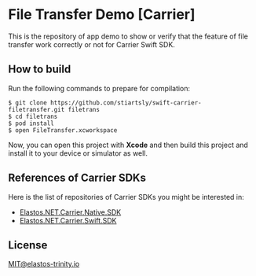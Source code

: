 File Transfer Demo [Carrier]
============================
This is the repository of app demo to show or verify that the feature of file transfer work correctly or not for Carrier Swift SDK.

## How to build

Run the following commands to prepare for compilation:

```shell
$ git clone https://github.com/stiartsly/swift-carrier-filetransfer.git filetrans
$ cd filetrans
$ pod install
$ open FileTransfer.xcworkspace
```
Now, you can open this project with **Xcode** and then build this project and install it to your device or simulator as well.

## References of Carrier SDKs

Here is the list of repositories of Carrier SDKs you might be interested in:

- [Elastos.NET.Carrier.Native.SDK](https://github.com/elastos/Elastos.NET.Carrier.Native.SDK.git)
- [Elastos.NET.Carrier.Swift.SDK](https://github.com/elastos/Elastos.NET.Carrier.Swift.SDK.git)

## License

MIT@elastos-trinity.io





